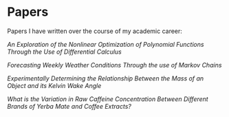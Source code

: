 # Papers
 Papers I have written over the course of my academic career:
 
 *An Exploration of the Nonlinear Optimization of Polynomial Functions Through the Use of Differential Calculus*
 
 *Forecasting Weekly Weather Conditions Through the use of Markov Chains*
 
 *Experimentally Determining the Relationship Between the Mass of an Object and its Kelvin Wake Angle*
 
*What is the Variation in Raw Caffeine Concentration Between Different Brands of Yerba Mate and Coffee Extracts?*